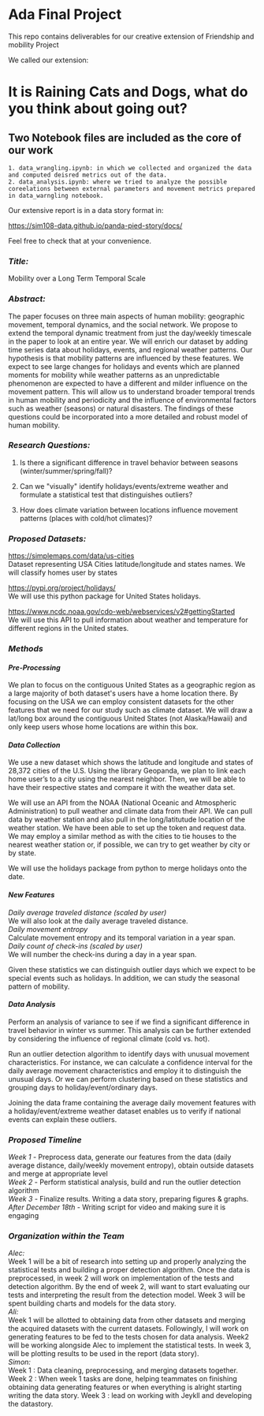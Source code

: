 # Ada Final Project

This repo contains deliverables for our creative extension of Friendship and mobility Project

We called our extension:

# It is Raining Cats and Dogs, what do you think about going out?

## Two Notebook files are included as the core of our work

    1. data_wrangling.ipynb: in which we collected and organized the data and computed deisred metrics out of the data.
    2. data_analysis.ipynb: where we tried to analyze the possible coreelations between external parameters and movement metrics prepared in data_warngling notebook.

Our extensive report is in a data story format in:

https://sim108-data.github.io/panda-pied-story/docs/

Feel free to check that at your convenience.

### *Title:*

Mobility over a Long Term Temporal Scale

### *Abstract:*

The paper focuses on three main aspects of human mobility: geographic movement, temporal dynamics, and the social network. We propose to extend the temporal dynamic treatment from just the day/weekly timescale in the paper to look at an entire year. We will enrich our dataset by adding time series data about holidays, events, and regional weather patterns. Our hypothesis is that mobility patterns are influenced by these features. We expect to see large changes for holidays and events which are planned moments for mobility while weather patterns as an unpredictable phenomenon are expected to have a different and milder influence on the movement pattern. This will allow us to understand broader temporal trends in human mobility and periodicity and the influence of environmental factors such as weather (seasons) or natural disasters. The findings of these questions could be incorporated into a more detailed and robust model of human mobility.

### *Research Questions:*

1) Is there a significant difference in travel behavior between seasons (winter/summer/spring/fall)?

2) Can we "visually" identify holidays/events/extreme weather and formulate a statistical test that distinguishes outliers?

3) How does climate variation between locations influence movement patterns (places with cold/hot climates)?

### *Proposed Datasets:*

https://simplemaps.com/data/us-cities <br/>
Dataset representing USA Cities latitude/longitude and states names. We will classify homes user by states

https://pypi.org/project/holidays/ <br/>
We will use this python package for United States holidays. 

https://www.ncdc.noaa.gov/cdo-web/webservices/v2#gettingStarted <br/>
We will use this API to pull information about weather and temperature for different regions in the United states.

### *Methods*

#### *Pre-Processing* <br/>
We plan to focus on the contiguous United States as a geographic region as a large majority of both dataset's users have a home location there. By focusing on the USA we can employ consistent datasets for the other features that we need for our study such as climate dataset.  We will draw a lat/long box around the contiguous United States (not Alaska/Hawaii) and only keep users whose home locations are within this box.

#### *Data Collection* <br/>
We use a new dataset which shows the latitude and longitude and states of 28,372 cities of the U.S. Using the library Geopanda, we plan to link each home user’s to a city using the nearest neighbor. Then, we will be able to have their respective states and compare it with the weather data set. 

We will use an API from the NOAA (National Oceanic and Atmospheric Administration) to pull weather and climate data from their API. We can pull data by weather station and also pull in the long/latitutude location of the weather station. We have been able to set up the token and request data. We may employ a similar method as with the cities to tie houses to the nearest weather station or, if possible, we can try to get weather by city or by state. 

We will use the holidays package from python to merge holidays onto the date. 

#### *New Features* <br/>
*Daily average traveled distance (scaled by user)*<br/>
We will also look at the daily average traveled distance. <br/>
*Daily movement entropy*<br/>
	Calculate movement entropy and its temporal variation in a year span.<br/>
*Daily count of check-ins (scaled by user)* <br/>
	We will number the check-ins during a day in a year span.

Given these statistics we can distinguish outlier days which we expect to be special events such as holidays. In addition, we can study the seasonal pattern of mobility. 

#### *Data Analysis* <br/>
Perform an analysis of variance to see if we find a significant difference in travel behavior in winter vs summer. This analysis can be further extended by considering the influence of regional climate (cold vs. hot).

Run an outlier detection algorithm to identify days with unusual movement characteristics. For instance, we can calculate a confidence interval for the daily average movement characteristics and employ it to distinguish the unusual days. Or we can perform clustering based on these statistics and grouping days to  holiday/event/ordinary days.

Joining the data frame containing the average daily movement features with a holiday/event/extreme weather dataset enables us to verify if national events can explain these outliers. 

### *Proposed Timeline* 
*Week 1* - Preprocess data, generate our features from the data (daily average distance, daily/weekly movement entropy), obtain outside datasets and merge at appropriate level <br/>
*Week 2* - Perform statistical analysis, build and run the outlier detection algorithm <br/>
*Week 3* - Finalize results. Writing a data story, preparing figures & graphs. <br/>
*After December 18th* - Writing script for video and making sure it is engaging

### *Organization within the Team*
*Alec:* <br/>
Week 1 will be a bit of research into setting up and properly analyzing the statistical tests and building a proper detection algorithm. Once the data is preprocessed, in week 2 will work on implementation of the tests and detection algorithm. By the end of week 2, will want to start evaluating our tests and interpreting the result from the detection model. Week 3 will be spent building charts and models for the data story. 
<br/>*Ali:*<br/> 
Week 1 will be allotted to obtaining data from other datasets and merging the acquired datasets with the current datasets. Followingly, I will work on generating features to be fed to the tests chosen for data analysis. Week2 will be working alongside Alec to implement the statistical tests. In week 3, will be plotting results to be used in the report (data story).
<br/>*Simon:* <br/>
Week 1 : Data cleaning, preprocessing, and merging datasets together. Week 2 : When week 1 tasks are done,  helping teammates on finishing obtaining data generating features or  when everything is alright starting writing the data story.
Week 3 : lead on working with Jeykll and developing the datastory.
